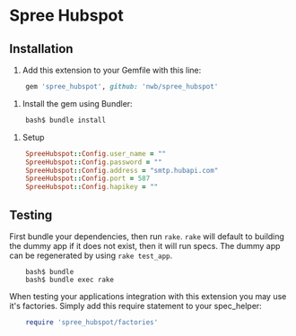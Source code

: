 # Spree Hubspot

## Installation

1. Add this extension to your Gemfile with this line:

```ruby
	gem 'spree_hubspot', github: 'nwb/spree_hubspot'
```

1. Install the gem using Bundler:

```ruby
	bash$ bundle install
```

1. Setup

```ruby
	SpreeHubspot::Config.user_name = ""
	SpreeHubspot::Config.password = ""
	SpreeHubspot::Config.address = "smtp.hubapi.com"
	SpreeHubspot::Config.port = 587
	SpreeHubspot::Config.hapikey = ""
```

## Testing

First bundle your dependencies, then run `rake`. `rake` will default to building the dummy app if it does not exist, then it will run specs. The dummy app can be regenerated by using `rake test_app`.

```shell
	bash$ bundle
	bash$ bundle exec rake
```

When testing your applications integration with this extension you may use it's factories.
Simply add this require statement to your spec_helper:

```ruby
	require 'spree_hubspot/factories'
```
